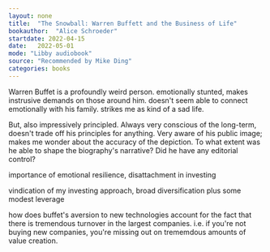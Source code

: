 ```yaml
---
layout: none
title:  "The Snowball: Warren Buffett and the Business of Life"
bookauthor:  "Alice Schroeder"
startdate: 2022-04-15
date:   2022-05-01
mode: "Libby audiobook"
source: "Recommended by Mike Ding"
categories: books
---
```


Warren Buffet is a profoundly weird person. emotionally stunted, makes
instrusive demands on those around him. doesn't seem able to connect
emotionally with his family. strikes me as kind of a sad life. 

But, also impressively principled. Always very conscious of the long-term,
doesn't trade off his principles for anything. Very aware of his public image;
makes me wonder about the accuracy of the depiction. To what extent was he able
to shape the biography's narrative? Did he have any editorial control?

importance of emotional resilience, disattachment in investing

vindication of my investing approach, broad diversification plus some modest leverage

how does buffet's aversion to new technologies account for the fact that there
is tremendous turnover in the largest companies. i.e. if you're not buying new
companies, you're missing out on trememdous amounts of value creation.
